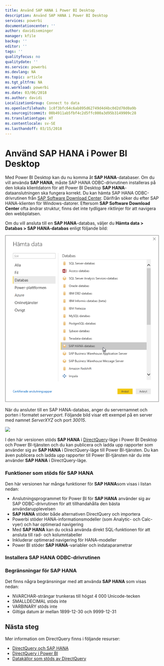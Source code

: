 ```yaml
---
title: Använd SAP HANA i Power BI Desktop
description: Använd SAP HANA i Power BI Desktop
services: powerbi
documentationcenter: ''
author: davidiseminger
manager: kfile
backup: ''
editor: ''
tags: ''
qualityfocus: no
qualitydate: ''
ms.service: powerbi
ms.devlang: NA
ms.topic: article
ms.tgt_pltfrm: NA
ms.workload: powerbi
ms.date: 03/06/2018
ms.author: davidi
LocalizationGroup: Connect to data
ms.openlocfilehash: 1c8f3bfc64c6ab895d62749d4d4bc0d2d70d0a9b
ms.sourcegitcommit: 00b4911ab5fbf4c2d5ffc000a3d95b3149909c28
ms.translationtype: HT
ms.contentlocale: sv-SE
ms.lasthandoff: 03/15/2018
---
```

# <a name="use-sap-hana-in-power-bi-desktop"></a>Använd SAP HANA i Power BI Desktop
Med Power BI Desktop kan du nu komma åt **SAP HANA**-databaser. Om du vill använda **SAP HANA**, måste SAP HANA ODBC-drivrutinen installeras på den lokala klientdatorn för att Power BI Desktop **SAP HANA**-dataanslutningen ska fungera korrekt. Du kan hämta SAP HANA ODBC-drivrutinen från [SAP Software Download Center](https://support.sap.com/swdc). Därifrån söker du efter SAP HANA-klienten för Windows-datorer. Eftersom **SAP Software Download Center** ofta ändrar struktur, finns det inte tydligare riktlinjer för att navigera den webbplatsen.

Om du vill ansluta till en **SAP HANA**-databas, väljer du **Hämta data > Databas > SAP HANA-databas** enligt följande bild:

![](media/desktop-sap-hana/sap-hana-1.png)

När du ansluter till en SAP HANA-databas, anger du servernamnet och porten i formatet *server:port*. Följande bild visar ett exempel på en server med namnet *ServerXYZ* och port *30015*.

![](media/desktop-sap-hana/sap-hana-2.png)

I den här versionen stöds **SAP HANA** i [DirectQuery](desktop-directquery-sap-hana.md)-läge i Power BI Desktop och Power BI-tjänsten och du kan publicera och ladda upp rapporter som använder sig av **SAP HANA** i DirectQuery-läge till Power BI-tjänsten. Du kan även publicera och ladda upp rapporter till Power BI-tjänsten när du inte använder **SAP HANA** i DirectQuery-läge.

### <a name="supported-features-for-sap-hana"></a>Funktioner som stöds för SAP HANA
Den här versionen har många funktioner för **SAP HANA**som visas i listan nedan:

* Anslutningsprogrammet för Power BI för **SAP HANA** använder sig av SAP ODBC-drivrutinen för att tillhandahålla den bästa användarupplevelsen
* **SAP HANA** stöder både alternativen DirectQuery och importera
* Powerbi stöder HANA-informationsmodeller (som Analytic- och Calc-vyer) och har optimerad navigering
* Med **SAP HANA** kan du också använda direkt SQL-funktionen för att ansluta till rad- och kolumntabeller
* Inkluderar optimerad navigering för HANA-modeller
* Power BI stöder **SAP HANA**-variabler och indataparametrar

### <a name="installing-the-sap-hana-odbc-driver"></a>Installera SAP HANA ODBC-drivrutinen
### <a name="limitations-of-sap-hana"></a>Begränsningar för SAP HANA
Det finns några begränsningar med att använda **SAP HANA** som visas nedan:

* NVARCHAR-strängar trunkeras till högst 4 000 Unicode-tecken
* SMALLDECIMAL stöds inte
* VARBINARY stöds inte
* Giltiga datum är mellan 1899-12-30 och 9999-12-31


## <a name="next-steps"></a>Nästa steg
Mer information om DirectQuery finns i följande resurser:

* [DirectQuery och SAP HANA](desktop-directquery-sap-hana.md)
* [DirectQuery i Power BI](desktop-directquery-about.md)
* [Datakällor som stöds av DirectQuery](desktop-directquery-data-sources.md)

